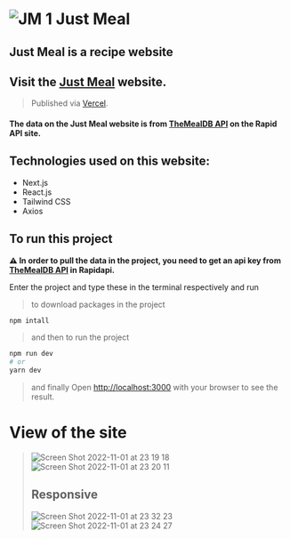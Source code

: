 # ![JM 1](https://user-images.githubusercontent.com/60268874/199335082-c144faad-b89a-4f2f-af5a-d10d74576301.svg) Just Meal


## Just Meal is a recipe website

## Visit the [Just Meal](https://just-meal-mehmet-alemdar.vercel.app/) website.
> Published via [Vercel](https://vercel.com/).

#### The data on the Just Meal website is from [TheMealDB API](https://rapidapi.com/thecocktaildb/api/themealdb/) on the Rapid API site.

## Technologies used on this website:
- Next.js
- React.js
- Tailwind CSS
- Axios

## To run this project
**⚠ In order to pull the data in the project, you need to get an api key from [TheMealDB API](https://rapidapi.com/thecocktaildb/api/themealdb/) in Rapidapi.**

Enter the project and type these in the terminal respectively and run
> to download packages in the project
```bash
npm intall
```
> and then to run the project
```bash
npm run dev
# or
yarn dev
```
> and finally 
Open [http://localhost:3000](http://localhost:3000) with your browser to see the result.

# View of the site
> ![Screen Shot 2022-11-01 at 23 19 18](https://user-images.githubusercontent.com/60268874/199333428-d22c7230-f244-4325-8b5c-4ee7802a7174.png)
> ![Screen Shot 2022-11-01 at 23 20 11](https://user-images.githubusercontent.com/60268874/199333559-d85fa402-903d-46ae-ac82-c29ead122842.png)
> ## Responsive
> ![Screen Shot 2022-11-01 at 23 32 23](https://user-images.githubusercontent.com/60268874/199335240-3f79e239-e164-46bb-bc4d-81d12efcf7af.png)
> ![Screen Shot 2022-11-01 at 23 24 27](https://user-images.githubusercontent.com/60268874/199333941-231a90c6-1592-471d-be53-a5ba45cba9c1.png)

